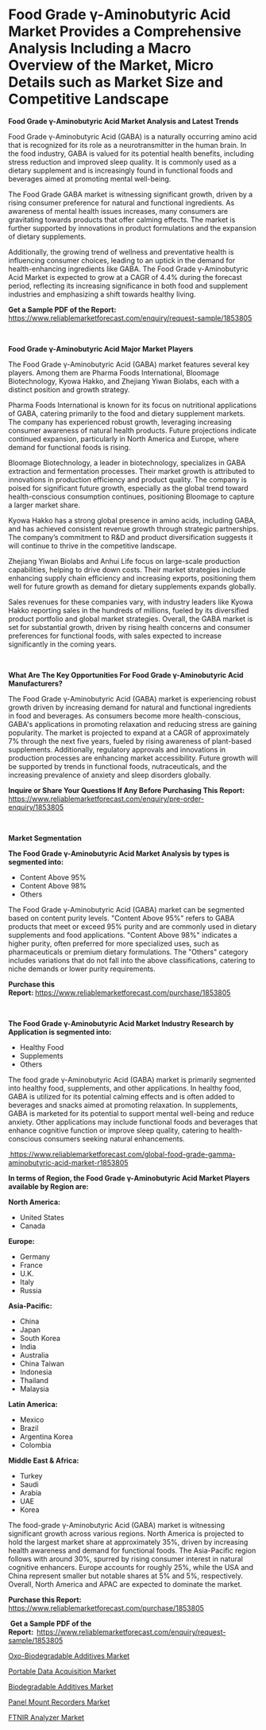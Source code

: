 <p><h1>Food Grade γ-Aminobutyric Acid Market Provides a Comprehensive Analysis Including a Macro Overview of the Market, Micro Details such as Market Size and Competitive Landscape</h1></p><p><strong>Food Grade γ-Aminobutyric Acid Market Analysis and Latest Trends</strong></p>
<p><p>Food Grade γ-Aminobutyric Acid (GABA) is a naturally occurring amino acid that is recognized for its role as a neurotransmitter in the human brain. In the food industry, GABA is valued for its potential health benefits, including stress reduction and improved sleep quality. It is commonly used as a dietary supplement and is increasingly found in functional foods and beverages aimed at promoting mental well-being.</p><p>The Food Grade GABA market is witnessing significant growth, driven by a rising consumer preference for natural and functional ingredients. As awareness of mental health issues increases, many consumers are gravitating towards products that offer calming effects. The market is further supported by innovations in product formulations and the expansion of dietary supplements. </p><p>Additionally, the growing trend of wellness and preventative health is influencing consumer choices, leading to an uptick in the demand for health-enhancing ingredients like GABA. The Food Grade γ-Aminobutyric Acid Market is expected to grow at a CAGR of 4.4% during the forecast period, reflecting its increasing significance in both food and supplement industries and emphasizing a shift towards healthy living.</p></p>
<p><strong>Get a Sample PDF of the Report:&nbsp;</strong> <a href="https://www.reliablemarketforecast.com/enquiry/request-sample/1853805?utm_campaign=1899&utm_medium=2&utm_source=Github&utm_content=ia&utm_term=08012025&utm_id=food-grade-g-aminobutyric-acid">https://www.reliablemarketforecast.com/enquiry/request-sample/1853805</a></p>
<p>&nbsp;</p>
<p><strong>Food Grade γ-Aminobutyric Acid Major Market Players</strong></p>
<p><p>The Food Grade γ-Aminobutyric Acid (GABA) market features several key players. Among them are Pharma Foods International, Bloomage Biotechnology, Kyowa Hakko, and Zhejiang Yiwan Biolabs, each with a distinct position and growth strategy.</p><p>Pharma Foods International is known for its focus on nutritional applications of GABA, catering primarily to the food and dietary supplement markets. The company has experienced robust growth, leveraging increasing consumer awareness of natural health products. Future projections indicate continued expansion, particularly in North America and Europe, where demand for functional foods is rising.</p><p>Bloomage Biotechnology, a leader in biotechnology, specializes in GABA extraction and fermentation processes. Their market growth is attributed to innovations in production efficiency and product quality. The company is poised for significant future growth, especially as the global trend toward health-conscious consumption continues, positioning Bloomage to capture a larger market share.</p><p>Kyowa Hakko has a strong global presence in amino acids, including GABA, and has achieved consistent revenue growth through strategic partnerships. The company’s commitment to R&D and product diversification suggests it will continue to thrive in the competitive landscape.</p><p>Zhejiang Yiwan Biolabs and Anhui Life focus on large-scale production capabilities, helping to drive down costs. Their market strategies include enhancing supply chain efficiency and increasing exports, positioning them well for future growth as demand for dietary supplements expands globally.</p><p>Sales revenues for these companies vary, with industry leaders like Kyowa Hakko reporting sales in the hundreds of millions, fueled by its diversified product portfolio and global market strategies. Overall, the GABA market is set for substantial growth, driven by rising health concerns and consumer preferences for functional foods, with sales expected to increase significantly in the coming years.</p></p>
<p>&nbsp;</p>
<p><strong>What Are The Key Opportunities For Food Grade γ-Aminobutyric Acid Manufacturers?</strong></p>
<p><p>The Food Grade γ-Aminobutyric Acid (GABA) market is experiencing robust growth driven by increasing demand for natural and functional ingredients in food and beverages. As consumers become more health-conscious, GABA's applications in promoting relaxation and reducing stress are gaining popularity. The market is projected to expand at a CAGR of approximately 7% through the next five years, fueled by rising awareness of plant-based supplements. Additionally, regulatory approvals and innovations in production processes are enhancing market accessibility. Future growth will be supported by trends in functional foods, nutraceuticals, and the increasing prevalence of anxiety and sleep disorders globally.</p></p>
<p><strong>Inquire or Share Your Questions If Any Before Purchasing This Report:</strong> <a href="https://www.reliablemarketforecast.com/enquiry/pre-order-enquiry/1853805?utm_campaign=1899&utm_medium=2&utm_source=Github&utm_content=ia&utm_term=08012025&utm_id=food-grade-g-aminobutyric-acid">https://www.reliablemarketforecast.com/enquiry/pre-order-enquiry/1853805</a></p>
<p>&nbsp;</p>
<p><strong>Market Segmentation</strong></p>
<p><strong>The Food Grade γ-Aminobutyric Acid Market Analysis by types is segmented into:</strong></p>
<p><ul><li>Content Above 95%</li><li>Content Above 98%</li><li>Others</li></ul></p>
<p><p>The Food Grade γ-Aminobutyric Acid (GABA) market can be segmented based on content purity levels. "Content Above 95%" refers to GABA products that meet or exceed 95% purity and are commonly used in dietary supplements and food applications. "Content Above 98%" indicates a higher purity, often preferred for more specialized uses, such as pharmaceuticals or premium dietary formulations. The "Others" category includes variations that do not fall into the above classifications, catering to niche demands or lower purity requirements.</p></p>
<p><strong>Purchase this Report:&nbsp;</strong><a href="https://www.reliablemarketforecast.com/purchase/1853805?utm_campaign=1899&utm_medium=2&utm_source=Github&utm_content=ia&utm_term=08012025&utm_id=food-grade-g-aminobutyric-acid">https://www.reliablemarketforecast.com/purchase/1853805</a></p>
<p>&nbsp;</p>
<p><strong>The Food Grade γ-Aminobutyric Acid Market Industry Research by Application is segmented into:</strong></p>
<p><ul><li>Healthy Food</li><li>Supplements</li><li>Others</li></ul></p>
<p><p>The food grade γ-Aminobutyric Acid (GABA) market is primarily segmented into healthy food, supplements, and other applications. In healthy food, GABA is utilized for its potential calming effects and is often added to beverages and snacks aimed at promoting relaxation. In supplements, GABA is marketed for its potential to support mental well-being and reduce anxiety. Other applications may include functional foods and beverages that enhance cognitive function or improve sleep quality, catering to health-conscious consumers seeking natural enhancements.</p></p>
<p><a href="https://www.reliablemarketforecast.com/global-food-grade-gamma-aminobutyric-acid-market-r1853805?utm_campaign=1899&utm_medium=2&utm_source=Github&utm_content=ia&utm_term=08012025&utm_id=food-grade-g-aminobutyric-acid">&nbsp;https://www.reliablemarketforecast.com/global-food-grade-gamma-aminobutyric-acid-market-r1853805</a></p>
<p><strong>In terms of Region, the Food Grade γ-Aminobutyric Acid Market Players available by Region are:</strong></p>
<p>
    <p> <strong> North America: </strong>
        <ul>
            <li>United States</li>
            <li>Canada</li>
        </ul>
        </p> 
    <p> <strong> Europe: </strong>
        <ul>
            <li>Germany</li>
            <li>France</li>
            <li>U.K.</li>
            <li>Italy</li>
            <li>Russia</li>
        </ul>
        </p> 
    <p> <strong> Asia-Pacific: </strong>
        <ul>
            <li>China</li>
            <li>Japan</li>
            <li>South Korea</li>
            <li>India</li>
            <li>Australia</li>
            <li>China Taiwan</li>
            <li>Indonesia</li>
            <li>Thailand</li>
            <li>Malaysia</li>
        </ul>
        </p> 
    <p> <strong> Latin America: </strong>
        <ul>
            <li>Mexico</li>
            <li>Brazil</li>
            <li>Argentina Korea</li>
            <li>Colombia</li>
        </ul>
        </p> 
    <p> <strong> Middle East & Africa: </strong>
        <ul>
            <li>Turkey</li>
            <li>Saudi</li>
            <li>Arabia</li>
            <li>UAE</li>
            <li>Korea</li>
        </ul>
    </p>
    </p>
<p><p>The food-grade γ-Aminobutyric Acid (GABA) market is witnessing significant growth across various regions. North America is projected to hold the largest market share at approximately 35%, driven by increasing health awareness and demand for functional foods. The Asia-Pacific region follows with around 30%, spurred by rising consumer interest in natural cognitive enhancers. Europe accounts for roughly 25%, while the USA and China represent smaller but notable shares at 5% and 5%, respectively. Overall, North America and APAC are expected to dominate the market.</p></p>
<p><strong>Purchase this Report: </strong><a href="https://www.reliablemarketforecast.com/purchase/1853805?utm_campaign=1899&utm_medium=2&utm_source=Github&utm_content=ia&utm_term=08012025&utm_id=food-grade-g-aminobutyric-acid">https://www.reliablemarketforecast.com/purchase/1853805</a></p>
<p>&nbsp;<strong>Get a Sample PDF of the Report:&nbsp;&nbsp;</strong><a href="https://www.reliablemarketforecast.com/enquiry/request-sample/1853805?utm_campaign=1899&utm_medium=2&utm_source=Github&utm_content=ia&utm_term=08012025&utm_id=food-grade-g-aminobutyric-acid">https://www.reliablemarketforecast.com/enquiry/request-sample/1853805</a></p>
<p><strong></strong></p>
<p><p><a href="https://www.linkedin.com/pulse/oxo-biodegradable-additives-market-analysis-2025-2032-competitive-gwjve?utm_campaign=1899&utm_medium=2&utm_source=Github&utm_content=ia&utm_term=08012025&utm_id=food-grade-g-aminobutyric-acid">Oxo-Biodegradable Additives Market</a></p><p><a href="https://www.linkedin.com/pulse/whats-fueling-portable-data-acquisition-markets-growth-139-cagr-ebo5c?utm_campaign=1899&utm_medium=2&utm_source=Github&utm_content=ia&utm_term=08012025&utm_id=food-grade-g-aminobutyric-acid">Portable Data Acquisition Market</a></p><p><a href="https://www.linkedin.com/pulse/biodegradable-additives-market-growth-outlook-comprehensive-analysis-fcype?utm_campaign=1899&utm_medium=2&utm_source=Github&utm_content=ia&utm_term=08012025&utm_id=food-grade-g-aminobutyric-acid">Biodegradable Additives Market</a></p><p><a href="https://www.linkedin.com/pulse/projecting-panel-mount-recorders-markets-rapid-growthwith-8pswe?utm_campaign=1899&utm_medium=2&utm_source=Github&utm_content=ia&utm_term=08012025&utm_id=food-grade-g-aminobutyric-acid">Panel Mount Recorders Market</a></p><p><a href="https://www.linkedin.com/pulse/global-ftnir-analyzer-market-insights-growth-pricing-trends-covfe?utm_campaign=1899&utm_medium=2&utm_source=Github&utm_content=ia&utm_term=08012025&utm_id=food-grade-g-aminobutyric-acid">FTNIR Analyzer Market</a></p></p>